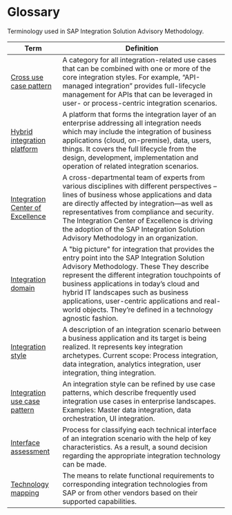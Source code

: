 <!-- loioaaf2c33ec8d64972a1d14ee7707b859f -->

# Glossary

Terminology used in SAP Integration Solution Advisory Methodology.

|Term|Definition|
|----|----------|
|[Cross use case pattern](perform-a-scoping-of-your-integration-use-case-patterns-739e441.md)|A category for all integration-related use cases that can be combined with one or more of the core integration styles. For example, “API-managed integration” provides full-lifecycle management for APIs that can be leveraged in user- or process-centric integration scenarios.|
|[Hybrid integration platform](design-your-hybrid-integration-platform-e6f5a60.md)|A platform that forms the integration layer of an enterprise addressing all integration needs which may include the integration of business applications \(cloud, on-premise\), data, users, things. It covers the full lifecycle from the design, development, implementation and operation of related integration scenarios.|
|[Integration Center of Excellence](establish-the-right-organizational-structure-b2fdd9d.md)|A cross-departmental team of experts from various disciplines with different perspectives – lines of business whose applications and data are directly affected by integration—as well as representatives from compliance and security. The Integration Center of Excellence is driving the adoption of the SAP Integration Solution Advisory Methodology in an organization.|
|[Integration domain](perform-a-scoping-of-your-integration-domains-3a1b881.md)|A "big picture" for integration that provides the entry point into the SAP Integration Solution Advisory Methodology. These They describe represent the different integration touchpoints of business applications in today’s cloud and hybrid IT landscapes such as business applications, user-centric applications and real-world objects. They’re defined in a technology agnostic fashion.|
|[Integration style](perform-a-scoping-of-your-integration-styles-189e05d.md)|A description of an integration scenario between a business application and its target is being realized. It represents key integration archetypes. Current scope: Process integration, data integration, analytics integration, user integration, thing integration.|
|[Integration use case pattern](perform-a-scoping-of-your-integration-use-case-patterns-739e441.md)|An integration style can be refined by use case patterns, which describe frequently used integration use cases in enterprise landscapes. Examples: Master data integration, data orchestration, UI integration.|
|[Interface assessment](assess-your-interfaces-57a7941.md)|Process for classifying each technical interface of an integration scenario with the help of key characteristics. As a result, a sound decision regarding the appropriate integration technology can be made.|
|[Technology mapping](perform-a-technology-mapping-58d1656.md)|The means to relate functional requirements to corresponding integration technologies from SAP or from other vendors based on their supported capabilities.|

